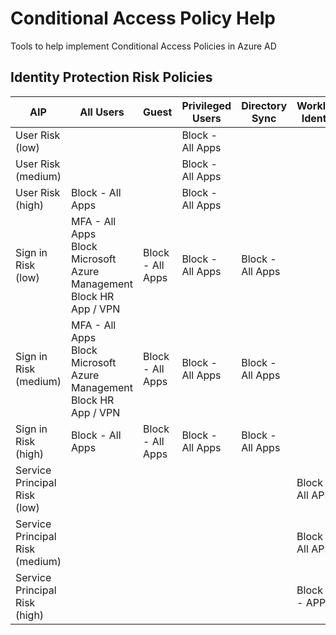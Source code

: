 # Conditional Access Policy Help
Tools to help implement Conditional Access Policies in Azure AD
## Identity Protection Risk Policies
| AIP | All Users | Guest | Privileged Users | Directory Sync | Workload Identity |
| --------------- | --------------- | --------------- | --------------- | --------------- | --------------- |
| User Risk (low) |  |  | Block - All Apps |  |  | 
| User Risk (medium) |  |  | Block - All Apps |  |  | 
| User Risk (high) | Block - All Apps |  | Block - All Apps |  |  | 
| Sign in Risk (low) | MFA - All Apps <BR /> Block Microsoft Azure Management <BR /> Block HR App / VPN | Block - All Apps | Block - All Apps | Block - All Apps |  | 
| Sign in Risk (medium) | MFA - All Apps <BR /> Block Microsoft Azure Management <BR /> Block HR App / VPN | Block - All Apps | Block - All Apps | Block - All Apps |  | 
| Sign in Risk (high) | Block - All Apps | Block - All Apps | Block - All Apps | Block - All Apps |  | 
| Service Principal Risk (low) |  |  |  |  | Block - All APPS | 
| Service Principal Risk (medium) |  |  |  |  | Block - All APPS | 
| Service Principal Risk (high) |  |  |  |  | Block All - APPS | 
